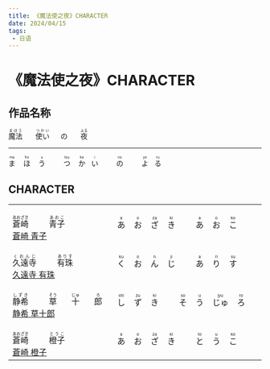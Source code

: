 ```yaml
---
title: 《魔法使之夜》CHARACTER
date: 2024/04/15
tags: 
 - 日语
---
```


# 《魔法使之夜》CHARACTER

## 作品名称

<p>
    <ruby>
        <span>魔法</span>
        <rp>(</rp>
        <rt>まほう</rt>
        <rp>)</rp>
    </ruby>
    <span>&emsp;&nbsp;</span>
    <ruby>
        <span>使い</span>
        <rp>(</rp>
        <rt>つかい</rt>
        <rp>)</rp>
    </ruby>
    <span>&emsp;</span>
    <ruby>
        の
    </ruby>
    <span>&emsp;&nbsp;</span>
    <ruby>
        <span>夜</span>
        <rp>(</rp>
        <rt>よる</rt>
        <rp>)</rp>
    </ruby>
</p>

---

<p>
    <ruby>
        <span>ま</span>
        <rp>(</rp>
        <rt>ma</rt>
        <rp>)</rp>
    </ruby>
    <span>&nbsp;&nbsp;</span>
    <ruby>
        <span>ほ</span>
        <rp>(</rp>
        <rt>ho</rt>
        <rp>)</rp>
    </ruby>
    <span>&nbsp;&nbsp;</span>
    <ruby>
        <span>う</span>
        <rp>(</rp>
        <rt>u</rt>
        <rp>)</rp>
    </ruby>
    <span>&emsp;&emsp;</span>
    <ruby>
        <span>つ</span>
        <rp>(</rp>
        <rt>tsu</rt>
        <rp>)</rp>
    </ruby>
    <span>&nbsp;&nbsp;</span>
    <ruby>
        <span>か</span>
        <rp>(</rp>
        <rt>ka</rt>
        <rp>)</rp>
    </ruby>
    <span>&nbsp;</span>
    <ruby>
        <span>い</span>
        <rp>(</rp>
        <rt>i</rt>
        <rp>)</rp>
    </ruby>
    <span>&emsp;&emsp;</span>
    <ruby>
        <span>の</span>
        <rp>(</rp>
        <rt>no</rt>
        <rp>)</rp>
    </ruby>
    <span>&emsp;&emsp;</span>
    <ruby>
        <span>よ</span>
        <rp>(</rp>
        <rt>yo</rt>
        <rp>)</rp>
    </ruby>
    <span>&nbsp;</span>
    <ruby>
        <span>る</span>
        <rp>(</rp>
        <rt>ru</rt>
        <rp>)</rp>
    </ruby>
</p>

## CHARACTER

<table>
    <tbody>
        <tr>
            <td>
                <br>
                <ruby>
                    <span>蒼崎</span>
                    <rp>(</rp>
                    <rt>あおざき</rt>
                    <rp>)</rp>
                </ruby>
                <span>&emsp;&emsp;</span>
                <ruby>
                    <span>青子</span>
                    <rp>(</rp>
                    <rt>あおこ</rt>
                    <rp>)</rp>
                </ruby>
                <br>
                <a href="https://www.typemoon.com/products/mahoyo/character.html#character01" target="_blank">蒼崎 青子</a>
                <br>
            </td>
            <td>
                <ruby>
                    あ
                    <rp>(</rp>
                    <rt>a</rt>
                    <rp>)</rp>
                </ruby>
                <span>&nbsp;&nbsp;</span>
                <ruby>
                    お
                    <rp>(</rp>
                    <rt>o</rt>
                    <rp>)</rp>
                </ruby>
                <span>&nbsp;&nbsp;</span>
                <ruby>
                    ざ
                    <rp>(</rp>
                    <rt>za</rt>
                    <rp>)</rp>
                </ruby>
                <span>&nbsp;&nbsp;</span>
                <ruby>
                    き
                    <rp>(</rp>
                    <rt>ki</rt>
                    <rp>)</rp>
                </ruby>
                <span>&emsp;&emsp;</span>
                <ruby>
                    あ
                    <rp>(</rp>
                    <rt>a</rt>
                    <rp>)</rp>
                </ruby>
                <span>&nbsp;&nbsp;</span>
                <ruby>
                    お
                    <rp>(</rp>
                    <rt>o</rt>
                    <rp>)</rp>
                </ruby>
                <span>&nbsp;&nbsp;</span>
                <ruby>
                    こ
                    <rp>(</rp>
                    <rt>ko</rt>
                    <rp>)</rp>
                </ruby>
            </td>
        </tr>
        <tr>
            <td>
                <br>
                <ruby>
                    <span>久遠寺</span>
                    <rp>(</rp>
                    <rt>くおんじ</rt>
                    <rp>)</rp>
                </ruby>
                <span>&emsp;&emsp;</span>
                <ruby>
                    <span>有珠</span>
                    <rp>(</rp>
                    <rt>ありす</rt>
                    <rp>)</rp>
                </ruby>
                <br>
                <a href="https://www.typemoon.com/products/mahoyo/character.html#character02" target="_blank">久遠寺 有珠</a>
                <br>
            </td>
            <td>
                <ruby>
                    く
                    <rp>(</rp>
                    <rt>ku</rt>
                    <rp>)</rp>
                </ruby>
                <span>&nbsp;&nbsp;</span>
                <ruby>
                    お
                    <rp>(</rp>
                    <rt>o</rt>
                    <rp>)</rp>
                </ruby>
                <span>&nbsp;&nbsp;</span>
                <ruby>
                    ん
                    <rp>(</rp>
                    <rt>n</rt>
                    <rp>)</rp>
                </ruby>
                <span>&nbsp;&nbsp;</span>
                <ruby>
                    じ
                    <rp>(</rp>
                    <rt>ji</rt>
                    <rp>)</rp>
                </ruby>
                <span>&emsp;&emsp;</span>
                <ruby>
                    あ
                    <rp>(</rp>
                    <rt>a</rt>
                    <rp>)</rp>
                </ruby>
                <span>&nbsp;&nbsp;</span>
                <ruby>
                    り
                    <rp>(</rp>
                    <rt>ri</rt>
                    <rp>)</rp>
                </ruby>
                <span>&nbsp;&nbsp;</span>
                <ruby>
                    す
                    <rp>(</rp>
                    <rt>su</rt>
                    <rp>)</rp>
                </ruby>
            </td>
        </tr>
        <tr>
            <td>
                <br>
                <ruby>
                    <span>静希</span>
                    <rp>(</rp>
                    <rt>しずき</rt>
                    <rp>)</rp>
                </ruby>
                <span>&emsp;&emsp;</span>
                <ruby>
                    <span>草</span>
                    <rp>(</rp>
                    <rt>そう</rt>
                    <rp>)</rp>
                </ruby>
                <span>&emsp;&nbsp;</span>
                <ruby>
                    <span>十</span>
                    <rp>(</rp>
                    <rt>じゅ</rt>
                    <rp>)</rp>
                </ruby>
                <span>&emsp;&nbsp;</span>
                <ruby>
                    <span>郎</span>
                    <rp>(</rp>
                    <rt>ろ</rt>
                    <rp>)</rp>
                </ruby>
                <br>
                <a href="https://www.typemoon.com/products/mahoyo/character.html#character03" target="_blank">静希 草十郎</a>
                <br>
            </td>
            <td>
                <ruby>
                    し
                    <rp>(</rp>
                    <rt>shi</rt>
                    <rp>)</rp>
                </ruby>
                <span>&nbsp;&nbsp;</span>
                <ruby>
                    ず
                    <rp>(</rp>
                    <rt>zu</rt>
                    <rp>)</rp>
                </ruby>
                <span>&nbsp;&nbsp;</span>
                <ruby>
                    き
                    <rp>(</rp>
                    <rt>ki</rt>
                    <rp>)</rp>
                </ruby>
                <span>&emsp;&emsp;</span>
                <ruby>
                    そ
                    <rp>(</rp>
                    <rt>so</rt>
                    <rp>)</rp>
                </ruby>
                <span>&nbsp;&nbsp;</span>
                <ruby>
                    う
                    <rp>(</rp>
                    <rt>u</rt>
                    <rp>)</rp>
                </ruby>
                <span>&nbsp;&nbsp;</span>
                <ruby>
                    じゅ
                    <rp>(</rp>
                    <rt>jyu</rt>
                    <rp>)</rp>
                </ruby>
                <span>&nbsp;&nbsp;</span>
                <ruby>
                    ろ
                    <rp>(</rp>
                    <rt>ro</rt>
                    <rp>)</rp>
                </ruby>
            </td>
        </tr>
        <tr>
            <td>
                <br>
                <ruby>
                    <span>蒼崎</span>
                    <rp>(</rp>
                    <rt>あおざき</rt>
                    <rp>)</rp>
                </ruby>
                <span>&emsp;&emsp;</span>
                <ruby>
                    <span>橙子</span>
                    <rp>(</rp>
                    <rt>とうこ</rt>
                    <rp>)</rp>
                </ruby>
                <br>
                <a href="https://zh.moegirl.org.cn/zh/%E8%8B%8D%E5%B4%8E%E6%A9%99%E5%AD%90" target="_blank">蒼崎 橙子</a>
                <br>
            </td>
            <td>
                <ruby>
                    あ
                    <rp>(</rp>
                    <rt>a</rt>
                    <rp>)</rp>
                </ruby>
                <span>&nbsp;&nbsp;</span>
                <ruby>
                    お
                    <rp>(</rp>
                    <rt>o</rt>
                    <rp>)</rp>
                </ruby>
                <span>&nbsp;&nbsp;</span>
                <ruby>
                    ざ
                    <rp>(</rp>
                    <rt>za</rt>
                    <rp>)</rp>
                </ruby>
                <span>&nbsp;&nbsp;</span>
                <ruby>
                    き
                    <rp>(</rp>
                    <rt>ki</rt>
                    <rp>)</rp>
                </ruby>
                <span>&emsp;&emsp;</span>
                <ruby>
                    と
                    <rp>(</rp>
                    <rt>to</rt>
                    <rp>)</rp>
                </ruby>
                <span>&nbsp;&nbsp;</span>
                <ruby>
                    う
                    <rp>(</rp>
                    <rt>u</rt>
                    <rp>)</rp>
                </ruby>
                <span>&nbsp;&nbsp;</span>
                <ruby>
                    こ
                    <rp>(</rp>
                    <rt>ko</rt>
                    <rp>)</rp>
                </ruby>
            </td>
        </tr>
    </tbody>
</table>
